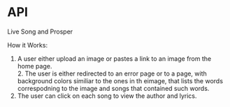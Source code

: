 # API

Live Song and Prosper

How it Works: <br>
   1. A user either upload an image or pastes a link to an image from the home page. <br>
    2. The user is either redirected to an error page or to a page, with background colors similiar to the ones in th eimage, that lists the words correspodning to the image and songs that contained such words. <br>
   3. The user can click on each song to view the author and lyrics. <br>
